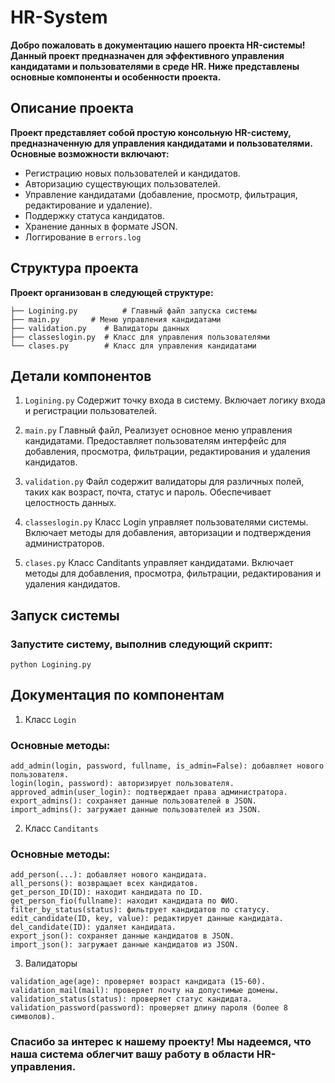 # HR-System
**Добро пожаловать в документацию нашего проекта HR-системы! Данный проект предназначен для эффективного управления кандидатами и пользователями в среде HR. Ниже представлены основные компоненты и особенности проекта.**

## Описание проекта
**Проект представляет собой простую консольную HR-систему, предназначенную для управления кандидатами и пользователями. Основные возможности включают:**

 - Регистрацию новых пользователей и кандидатов.
 - Авторизацию существующих пользователей.
 - Управление кандидатами (добавление, просмотр, фильтрация, редактирование и удаление).
 - Поддержку статуса кандидатов.
 - Хранение данных в формате JSON.
 - Логгирование в `errors.log`

## Структура проекта
**Проект организован в следующей структуре:**


```
├── Logining.py          # Главный файл запуска системы
├── main.py       # Меню управления кандидатами
├── validation.py    # Валидаторы данных
├── classeslogin.py  # Класс для управления пользователями
└── clases.py        # Класс для управления кандидатами
```
## Детали компонентов
1. `Logining.py`
Содержит точку входа в систему. Включает логику входа и регистрации пользователей.

2. `main.py`
Главный файл, Реализует основное меню управления кандидатами. Предоставляет пользователям интерфейс для добавления, просмотра, фильтрации, редактирования и удаления кандидатов.

3. `validation.py`
Файл содержит валидаторы для различных полей, таких как возраст, почта, статус и пароль. Обеспечивает целостность данных.

4. `classeslogin.py`
Класс Login управляет пользователями системы. Включает методы для добавления, авторизации и подтверждения администраторов.

5. `clases.py`
Класс Canditants управляет кандидатами. Включает методы для добавления, просмотра, фильтрации, редактирования и удаления кандидатов.


## Запуск системы
### Запустите систему, выполнив следующий скрипт:

```
python Logining.py
```
## Документация по компонентам
1. Класс `Login`
### Основные методы:
```
add_admin(login, password, fullname, is_admin=False): добавляет нового пользователя.
login(login, password): авторизирует пользователя.
approved_admin(user_login): подтверждает права администратора.
export_admins(): сохраняет данные пользователей в JSON.
import_admins(): загружает данные пользователей из JSON.
```
2. Класс `Canditants`
### Основные методы:
```
add_person(...): добавляет нового кандидата.
all_persons(): возвращает всех кандидатов.
get_person_ID(ID): находит кандидата по ID.
get_person_fio(fullname): находит кандидата по ФИО.
filter_by_status(status): фильтрует кандидатов по статусу.
edit_candidate(ID, key, value): редактирует данные кандидата.
del_candidate(ID): удаляет кандидата.
export_json(): сохраняет данные кандидатов в JSON.
import_json(): загружает данные кандидатов из JSON.
```
3. Валидаторы
```
validation_age(age): проверяет возраст кандидата (15-60).
validation_mail(mail): проверяет почту на допустимые домены.
validation_status(status): проверяет статус кандидата.
validation_password(password): проверяет длину пароля (более 8 символов).
```

### Спасибо за интерес к нашему проекту! Мы надеемся, что наша система облегчит вашу работу в области HR-управления.